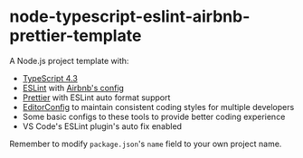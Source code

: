 # node-typescript-eslint-airbnb-prettier-template

A Node.js project template with:

- [TypeScript 4.3](https://www.typescriptlang.org/)
- [ESLint](https://github.com/eslint/eslint) with [Airbnb's config](https://github.com/iamturns/eslint-config-airbnb-typescript)
- [Prettier](https://prettier.io/) with ESLint auto format support
- [EditorConfig](https://editorconfig.org/) to maintain consistent coding styles for multiple developers
- Some basic configs to these tools to provide better coding experience
- VS Code's ESLint plugin's auto fix enabled

Remember to modify `package.json`'s `name` field to your own project name.
